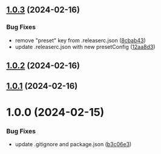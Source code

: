 ## [1.0.3](https://github.com/Carloslauriano/cli-maker/compare/v1.0.2...v1.0.3) (2024-02-16)


### Bug Fixes

* remove "preset" key from .releaserc.json ([8cbab43](https://github.com/Carloslauriano/cli-maker/commit/8cbab437f2f976a4ba5663e9f5a3d5b2f297ea99))
* update .releaserc.json with new presetConfig ([12aa8d3](https://github.com/Carloslauriano/cli-maker/commit/12aa8d38c621f920a3ff37a69761bc03abbdfde1))

## [1.0.2](https://github.com/Carloslauriano/cli-maker/compare/v1.0.1...v1.0.2) (2024-02-16)

## [1.0.1](https://github.com/Carloslauriano/cli-maker/compare/v1.0.0...v1.0.1) (2024-02-16)

# 1.0.0 (2024-02-15)


### Bug Fixes

* update .gitignore and package.json ([b3c06e3](https://github.com/Carloslauriano/cli-maker/commit/b3c06e3cf0480a7b0b5025134beed38bf8c98ed0))
